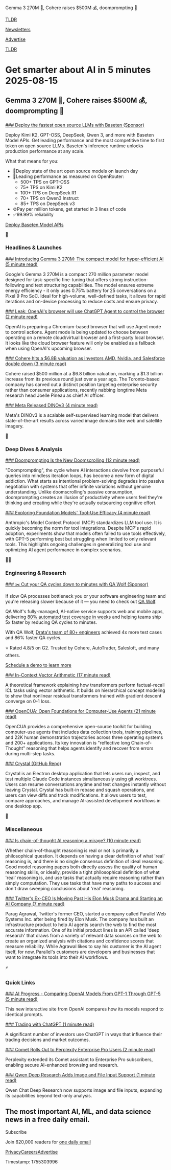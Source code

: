 Gemma 3 270M 🤖, Cohere raises $500M 💰, doomprompting 📱

[TLDR](/)

[Newsletters](/newsletters)

[Advertise](https://advertise.tldr.tech/)

[TLDR](/)

# Get smarter about AI in 5 minutes 2025-08-15

## Gemma 3 270M 🤖, Cohere raises $500M 💰, doomprompting 📱

### 

[### Deploy the fastest open source LLMs with Baseten (Sponsor)](https://www.baseten.co/products/model-apis/?utm_source=affiliates&amp;utm_medium=tldr_tech&amp;utm_campaign=8_15_primary_tldr&amp;utm_term=Model_API&amp;utm_content=newsletter)

Deploy Kimi K2, GPT-OSS, DeepSeek, Qwen 3, and more with Baseten Model APIs. Get leading performance and the most competitive time to first token on open source LLMs. Baseten's inference runtime unlocks production performance at any scale.

What that means for you:

* 🚀Deploy state of the art open source models on launch day
* 🥇Leading performance as measured on OpenRouter:
  + 500+ TPS on GPT-OSS
  + 75+ TPS on Kimi K2
  + 100+ TPS on DeepSeek R1
  + 70+ TPS on Qwen3 Instruct
  + 85+ TPS on DeepSeek v3
* ⚙️Pay per million tokens, get started in 3 lines of code
* ✅99.99% reliability

[Deploy Baseten Model APIs](https://www.baseten.co/products/model-apis/?utm_source=affiliates&utm_medium=tldr_tech&utm_campaign=8_15_primary_tldr&utm_term=Model_API&utm_content=newsletter)

🚀

### Headlines & Launches

[### Introducing Gemma 3 270M: The compact model for hyper-efficient AI (5 minute read)](https://developers.googleblog.com/en/introducing-gemma-3-270m/?utm_source=tldrai)

Google's Gemma 3 270M is a compact 270 million parameter model designed for task-specific fine-tuning that offers strong instruction-following and text structuring capabilities. The model ensures extreme energy efficiency - it only uses 0.75% battery for 25 conversations on a Pixel 9 Pro SoC. Ideal for high-volume, well-defined tasks, it allows for rapid iterations and on-device processing to reduce costs and ensure privacy.

[### Leak: OpenAI's browser will use ChatGPT Agent to control the browser (2 minute read)](https://www.bleepingcomputer.com/news/artificial-intelligence/leak-openais-browser-will-use-chatgpt-agent-to-control-the-browser/?utm_source=tldrai)

OpenAI is preparing a Chromium-based browser that will use Agent mode to control actions. Agent mode is being updated to choose between operating on a remote cloud/virtual browser and a first-party local browser. It looks like the cloud browser feature will only be enabled as a fallback when using OpenAI's upcoming browser.

[### Cohere hits a $6.8B valuation as investors AMD, Nvidia, and Salesforce double down (3 minute read)](https://techcrunch.com/2025/08/14/cohere-hits-a-6-8b-valuation-as-investors-amd-nvidia-and-salesforce-double-down/?utm_source=tldrai)

Cohere raised $500 million at a $6.8 billion valuation, marking a $1.3 billion increase from its previous round just over a year ago. The Toronto-based company has carved out a distinct position targeting enterprise security rather than consumer applications, recently nabbing longtime Meta research head Joelle Pineau as chief AI officer.

[### Meta Released DINOv3 (4 minute read)](https://ai.meta.com/blog/dinov3-self-supervised-vision-model/?utm_source=tldrai)

Meta's DINOv3 is a scalable self-supervised learning model that delivers state-of-the-art results across varied image domains like web and satellite imagery.

🧠

### Deep Dives & Analysis

[### Doomprompting Is the New Doomscrolling (12 minute read)](https://www.workingtheorys.com/p/doomprompting?utm_source=tldrai)

"Doomprompting", the cycle where AI interactions devolve from purposeful queries into mindless iteration loops, has become a new form of digital addiction. What starts as intentional problem-solving degrades into passive negotiation with systems that offer infinite variations without genuine understanding. Unlike doomscrolling's passive consumption, doomprompting creates an illusion of productivity where users feel they're thinking and creating while they're actually outsourcing cognitive effort.

[### Exploring Foundation Models' Tool-Use Efficacy (4 minute read)](https://osmosis.ai/blog/tool-use-comparison?utm_source=tldrai)

Anthropic's Model Context Protocol (MCP) standardizes LLM tool use. It is quickly becoming the norm for tool integrations. Despite MCP's rapid adoption, experiments show that models often failed to use tools effectively, with GPT-5 performing best but struggling when limited to only relevant tools. This highlights ongoing challenges in generalizing tool use and optimizing AI agent performance in complex scenarios.

👨‍💻

### Engineering & Research

[### ✂️ Cut your QA cycles down to minutes with QA Wolf (Sponsor)](https://www.qawolf.com/?utm_source=tldrai)

If slow QA processes bottleneck you or your software engineering team and you're releasing slower because of it — you need to check out [QA Wolf](https://www.qawolf.com/).

QA Wolf's fully-managed, AI-native service supports web and mobile apps, delivering [80% automated test coverage in weeks](https://www.qawolf.com/how-it-works) and helping teams ship 5x faster by reducing QA cycles to minutes.

With QA Wolf, [Drata's team of 80+ engineers](https://www.qawolf.com/case-studies/drata) achieved 4x more test cases and 86% faster QA cycles.

⭐ Rated 4.8/5 on G2. Trusted by Cohere, AutoTrader, Salesloft, and many others.

[Schedule a demo to learn more](https://www.qawolf.com/)

[### In-Context Vector Arithmetic (17 minute read)](https://arxiv.org/abs/2508.09820?utm_source=tldrai)

A theoretical framework explaining how transformers perform factual-recall ICL tasks using vector arithmetic. It builds on hierarchical concept modeling to show that nonlinear residual transformers trained with gradient descent converge on 0-1 loss.

[### OpenCUA: Open Foundations for Computer-Use Agents (21 minute read)](https://arxiv.org/pdf/2508.09123?utm_source=tldrai)

OpenCUA provides a comprehensive open-source toolkit for building computer-use agents that includes data collection tools, training pipelines, and 22K human demonstration trajectories across three operating systems and 200+ applications. Its key innovation is "reflective long Chain-of-Thought" reasoning that helps agents identify and recover from errors during multi-step tasks.

[### Crystal (GitHub Repo)](https://github.com/stravu/crystal?utm_source=tldrai)

Crystal is an Electron desktop application that lets users run, inspect, and test multiple Claude Code instances simultaneously using git worktrees. Users can resume conversations anytime and test changes instantly without leaving Crystal. Crystal has built-in rebase and squash operations, and users can view diffs and track modifications. It allows users to test, compare approaches, and manage AI-assisted development workflows in one desktop app.

🎁

### Miscellaneous

[### Is chain-of-thought AI reasoning a mirage? (10 minute read)](https://www.seangoedecke.com/real-reasoning/?utm_source=tldrai)

Whether chain-of-thought reasoning is real or not is primarily a philosophical question. It depends on having a clear definition of what 'real' reasoning is, and there is no single consensus definition of ideal reasoning. Good model reasoning papers both directly assess the quality of human reasoning skills, or ideally, provide a tight philosophical definition of what 'real' reasoning is, and use tasks that actually require reasoning rather than simply computation. They use tasks that have many paths to success and don't draw sweeping conclusions about 'real' reasoning.

[### Twitter's Ex-CEO Is Moving Past His Elon Musk Drama and Starting an AI Company (7 minute read)](https://www.bloomberg.com/news/articles/2025-08-14/twitter-ex-ceo-parag-agrawal-is-moving-past-his-elon-musk-drama?accessToken=eyJhbGciOiJIUzI1NiIsInR5cCI6IkpXVCJ9.eyJzb3VyY2UiOiJTdWJzY3JpYmVyR2lmdGVkQXJ0aWNsZSIsImlhdCI6MTc1NTIzODIwMSwiZXhwIjoxNzU1ODQzMDAxLCJhcnRpY2xlSWQiOiJUMFpEOFVHUTdMNE4wMCIsImJjb25uZWN0SWQiOiJFQTExNDNDNTM4NEE0RUY5QTg5RjJEN0IxMTg2MzcwOSJ9.d2ZVB0yCWDKNMy6G1sHYl5ZJAFzq6Von0xgjoWBJAKk&amp;utm_source=tldrai)

Parag Agrawal, Twitter's former CEO, started a company called Parallel Web Systems Inc. after being fired by Elon Musk. The company has built an infrastructure product to help AI agents search the web to find the most accurate information. One of its initial product lines is an API called 'deep research' that draws from a variety of relevant data sources on the web to create an organized analysis with citations and confidence scores that measure reliability. While Agrawal likes to say his customer is the AI agent itself, for now, Parallel's customers are developers and businesses that want to integrate its tools into their AI workflows.

⚡️

### Quick Links

[### AI Progress - Comparing OpenAI Models From GPT-1 Through GPT-5 (5 minute read)](https://progress.openai.com/?utm_source=tldrai)

This new interactive site from OpenAI compares how its models respond to identical prompts.

[### Trading with ChatGPT (1 minute read)](https://marginalrevolution.com/marginalrevolution/2025/08/trading-with-chatgpt.html?utm_source=rss&amp;utm_medium=rss&amp;utm_campaign=trading-with-chatgpt)

A significant number of investors use ChatGPT in ways that influence their trading decisions and market outcomes.

[### Comet Rolls Out to Perplexity Enterprise Pro Users (2 minute read)](https://www.perplexity.ai/hub/blog/the-intelligent-business-introducing-comet-for-enterprise-pro?utm_source=tldrai)

Perplexity extended its Comet assistant to Enterprise Pro subscribers, enabling secure AI-enhanced browsing and research.

[### Qwen Deep Research Adds Image and File Input Support (1 minute read)](https://x.com/Alibaba_Qwen/status/1955642787619381325?utm_source=tldrai)

Qwen Chat Deep Research now supports image and file inputs, expanding its capabilities beyond text-only analysis.

## The most important AI, ML, and data science news in a free daily email.

Subscribe

Join 620,000 readers for [one daily email](/api/latest/ai)

[Privacy](/privacy)[Careers](https://jobs.ashbyhq.com/tldr.tech)[Advertise](/ai/advertise)

Timestamp: 1755303996